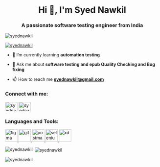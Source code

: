 <h1 align="center">Hi 👋, I'm Syed Nawkil</h1>
<h3 align="center">A passionate software testing engineer from India</h3>

<p align="left"> <img src="https://komarev.com/ghpvc/?username=syednawkil&label=Profile%20views&color=0e75b6&style=flat" alt="syednawkil" /> </p>

<p align="left"> <a href="https://github.com/ryo-ma/github-profile-trophy"><img src="https://github-profile-trophy.vercel.app/?username=syednawkil" alt="syednawkil" /></a> </p>

- 🌱 I’m currently learning **automation testing**

- 💬 Ask me about **software testing and epub Quality Checking and Bug fixing**

- 📫 How to reach me **syednawkil@gmail.com**

<h3 align="left">Connect with me:</h3>
<p align="left">
<a href="https://linkedin.com/in/syednawkil@gmail.com" target="blank"><img align="center" src="https://raw.githubusercontent.com/rahuldkjain/github-profile-readme-generator/master/src/images/icons/Social/linked-in-alt.svg" alt="syednawkil@gmail.com" height="30" width="40" /></a>
<a href="https://fb.com/syednawkil@gmail.com" target="blank"><img align="center" src="https://raw.githubusercontent.com/rahuldkjain/github-profile-readme-generator/master/src/images/icons/Social/facebook.svg" alt="syednawkil@gmail.com" height="30" width="40" /></a>
</p>

<h3 align="left">Languages and Tools:</h3>
<p align="left"> <a href="https://www.figma.com/" target="_blank" rel="noreferrer"> <img src="https://www.vectorlogo.zone/logos/figma/figma-icon.svg" alt="figma" width="40" height="40"/> </a> <a href="https://git-scm.com/" target="_blank" rel="noreferrer"> <img src="https://www.vectorlogo.zone/logos/git-scm/git-scm-icon.svg" alt="git" width="40" height="40"/> </a> <a href="https://postman.com" target="_blank" rel="noreferrer"> <img src="https://www.vectorlogo.zone/logos/getpostman/getpostman-icon.svg" alt="postman" width="40" height="40"/> </a> <a href="https://www.selenium.dev" target="_blank" rel="noreferrer"> <img src="https://raw.githubusercontent.com/detain/svg-logos/780f25886640cef088af994181646db2f6b1a3f8/svg/selenium-logo.svg" alt="selenium" width="40" height="40"/> </a> <a href="https://www.adobe.com/products/xd.html" target="_blank" rel="noreferrer"> <img src="https://cdn.worldvectorlogo.com/logos/adobe-xd.svg" alt="xd" width="40" height="40"/> </a> </p>

<p><img align="left" src="https://github-readme-stats.vercel.app/api/top-langs?username=syednawkil&show_icons=true&locale=en&layout=compact" alt="syednawkil" /></p>

<p>&nbsp;<img align="center" src="https://github-readme-stats.vercel.app/api?username=syednawkil&show_icons=true&locale=en" alt="syednawkil" /></p>

<p><img align="center" src="https://github-readme-streak-stats.herokuapp.com/?user=syednawkil&" alt="syednawkil" /></p>

